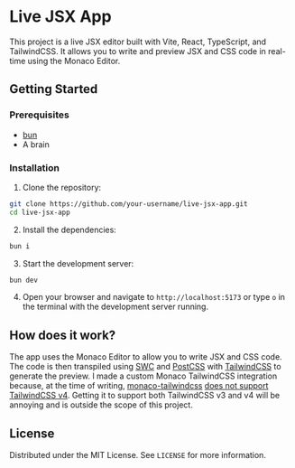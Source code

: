 # Live JSX App

This project is a live JSX editor built with Vite, React, TypeScript, and TailwindCSS. It allows you to write and preview JSX and CSS code in real-time using the Monaco Editor.

## Getting Started

### Prerequisites

- [bun](https://bun.sh/)
- A brain

### Installation

1. Clone the repository:

```sh
git clone https://github.com/your-username/live-jsx-app.git
cd live-jsx-app
```

2. Install the dependencies:

```sh
bun i
```

3. Start the development server:

```sh
bun dev
```

4. Open your browser and navigate to `http://localhost:5173` or type `o` in the terminal with the development server running.

## How does it work?

The app uses the Monaco Editor to allow you to write JSX and CSS code. The code is then transpiled using [SWC](https://swc.rs/) and [PostCSS](https://postcss.org/) with [TailwindCSS](https://tailwindcss.com/) to generate the preview. I made a custom Monaco TailwindCSS integration because, at the time of writing, [monaco-tailwindcss](https://github.com/remcohaszing/monaco-tailwindcss) [does not support TailwindCSS v4](https://github.com/remcohaszing/monaco-tailwindcss/issues/96). Getting it to support both TailwindCSS v3 and v4 will be annoying and is outside the scope of this project.

## License

Distributed under the MIT License. See `LICENSE` for more information.
